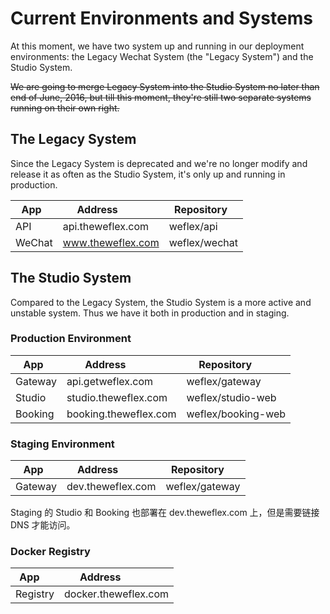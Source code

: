 # Current Environments and Systems

At this moment, we have two system up and running in our deployment environments: the Legacy Wechat System (the "Legacy System") and the Studio System.

~~We are going to merge Legacy System into the Studio System no later than end of June, 2016, but till this moment, they're still two separate systems running on their own right.~~

## The Legacy System

Since the Legacy System is deprecated and we're no longer modify and release it as often as the Studio System, it's only up and running in production.

| App    | Address           | Repository   |
| ------ | ----------------- | ------------ |
| API    | api.theweflex.com | weflex/api   |
| WeChat | www.theweflex.com | weflex/wechat|


## The Studio System

Compared to the Legacy System, the Studio System is a more active and unstable system. Thus we have it both in production and in staging.

### Production Environment

| App     | Address               | Repository           |
| ------- | --------------------- | -------------------- |
| Gateway | api.getweflex.com     | weflex/gateway       |
| Studio  | studio.theweflex.com  | weflex/studio-web    |
| Booking | booking.theweflex.com | weflex/booking-web   |

### Staging Environment

| App     | Address           | Repository     |
| ------- | ----------------- | -------------- |
| Gateway | dev.theweflex.com | weflex/gateway |

Staging 的 Studio 和 Booking 也部署在 dev.theweflex.com 上，但是需要链接 DNS 才能访问。

### Docker Registry

| App      | Address              |
| -------- | -------------------- |
| Registry | docker.theweflex.com |

